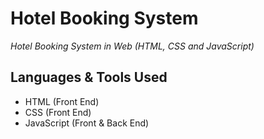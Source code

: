 # Hotel Booking System
*Hotel Booking System in Web (HTML, CSS and JavaScript)*

## Languages & Tools Used
- HTML (Front End) 
- CSS (Front End)
- JavaScript (Front & Back End)
